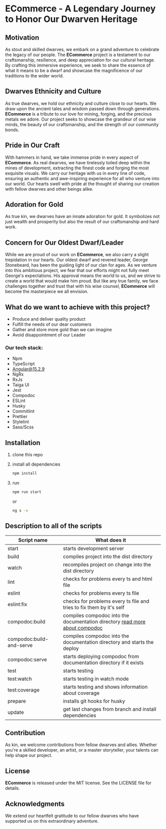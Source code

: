 # **ECommerce** - A Legendary Journey to Honor Our Dwarven Heritage

## Motivation

As stout and skilled dwarves, we embark on a grand adventure to celebrate the legacy of our people. The **ECommerce** project is a testament to our craftsmanship, resilience, and deep appreciation for our cultural heritage. By crafting this immersive experience, we seek to share the essence of what it means to be a dwarf and showcase the magnificence of our traditions to the wider world.

## Dwarves Ethnicity and Culture

As true dwarves, we hold our ethnicity and culture close to our hearts. We draw upon the ancient tales and wisdom passed down through generations. **ECommerce** is a tribute to our love for mining, forging, and the precious metals we adore. Our project seeks to showcase the grandeur of our wise minds, the beauty of our craftsmanship, and the strength of our community bonds.

## Pride in Our Craft

With hammers in hand, we take immense pride in every aspect of **ECommerce**. As real dwarves, we have tirelessly toiled deep within the mines of development, extracting the finest code and forging the most exquisite visuals. We carry our heritage with us in every line of code, ensuring an authentic and awe-inspiring experience for all who venture into our world. Our hearts swell with pride at the thought of sharing our creation with fellow dwarves and other beings alike.

## Adoration for Gold

As true kin, we dwarves have an innate adoration for gold. It symbolizes not just wealth and prosperity but also the result of our craftsmanship and hard work.

## Concern for Our Oldest Dwarf/Leader

While we are proud of our work on **ECommerce**, we also carry a slight trepidation in our hearts. Our oldest dwarf and revered leader, George Stonebeard, has been the guiding light of our clan for ages. As we venture into this ambitious project, we fear that our efforts might not fully meet George's expectations. His approval means the world to us, and we strive to create a world that would make him proud. But like any true family, we face challenges together and trust that with his wise counsel, **ECommerce** will become the masterpiece we all envision.

## What do we want to achieve with this project?

- Produce and deliver quality product
- Fulfill the needs of our dear customers
- Gather and store more gold than we can imagine
- Avoid disappointment of our Leader

### Our tech stack:

- Npm
- TypeScript
- Angular@15.2.9
- NgRx
- RxJs
- Taiga UI
- Jest
- Compodoc
- ESLint
- Husky
- Commitlint
- Prettier
- Stylelint
- Sass/Scss

## Installation

1. clone this repo

2. install all dependencies

   ```bash
   npm install
   ```

3. run

   ```bash
   npm run start
   ```

   or

   ```bash
   ng s -o
   ```

## Description to all of the scripts

| Script name              | What does it                                                                                         |
| ------------------------ | ---------------------------------------------------------------------------------------------------- |
| start                    | starts development server                                                                            |
| build                    | compiles project into the dist directory                                                             |
| watch                    | recompiles project on change into the dist directory                                                 |
| lint                     | checks for problems every ts and html file                                                           |
| eslint                   | checks for problems every ts file                                                                    |
| eslint:fix               | checks for problems every ts file and tries to fix them by it's self                                 |
| compodoc:build           | compiles compodoc into the documentation directory [read more about compodoc](https://compodoc.app/) |
| compodoc:build-and-serve | compiles compodoc into the documentation directory and starts the deploy                             |
| compodoc:serve           | starts deploying compodoc from documentation directory if it exists                                  |
| test                     | starts testing                                                                                       |
| test:watch               | starts testing in watch mode                                                                         |
| test:coverage            | starts testing and shows information about coverage                                                  |
| prepare                  | installs git hooks for husky                                                                         |
| update                   | get last changes from branch and install dependencies                                                |

## Contribution

As kin, we welcome contributions from fellow dwarves and allies. Whether you're a skilled developer, an artist, or a master storyteller, your talents can help shape our project.

## License

**ECommerce** is released under the MIT license. See the LICENSE file for details.

## Acknowledgments

We extend our heartfelt gratitude to our fellow dwarves who have supported us on this extraordinary adventure.
